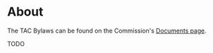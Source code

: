 # About

The TAC Bylaws can be found on the Commission's
[Documents page](http://sfgov.org/electionscommission/documents).

TODO
